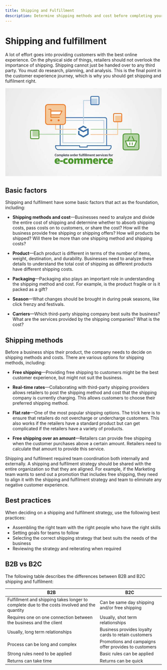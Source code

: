 ```yaml
---
title: Shipping and Fulfillment
description: Determine shipping methods and cost before completing your ecommerce project.
---
```


# Shipping and fulfillment

A lot of effort goes into providing customers with the best online experience. On the physical side of things, retailers should not overlook the importance of shipping. Shipping cannot just be handed over to any third party. You must do research, planning, and analysis. This is the final point in the customer experience journey, which is why you should get shipping and fulfilment right.

![Shipping and fulfillment diagram](../../assets/playbooks/shipping-fulfillment.png)

## Basic factors

Shipping and fulfilment have some basic factors that act as the foundation, including:

- **Shipping methods and cost**—Businesses need to analyze and divide the entire cost of shipping and determine whether to absorb shipping costs, pass costs on to customers, or share the cost? How will the business provide free shipping or shipping offers? How will products be shipped? Will there be more than one shipping method and shipping costs?

- **Product**—Each product is different in terms of the number of items, weight, destination, and durability. Businesses need to analyze these details to understand the total cost of shipping as different products have different shipping costs.

- **Packaging**—Packaging also plays an important role in understanding the shipping method and cost. For example, is the product fragile or is it packed as a gift?

- **Season**—What changes should be brought in during peak seasons, like click frenzy and festivals.

- **Carriers**—Which third-party shipping company best suits the business? What are the services provided by the shipping companies? What is the cost?

## Shipping methods

Before a business ships their product, the company needs to decide on shipping methods and costs. There are various options for shipping methods, including:

- **Free shipping**—Providing free shipping to customers might be the best customer experience, but might not suit the business.

- **Real-time rates**—Collaborating with third-party shipping providers allows retailers to post the shipping method and cost that the shipping company is currently charging. This allows customers to choose their preferred shipping method.

- **Flat rate**—One of the most popular shipping options. The trick here is to ensure that retailers do not overcharge or undercharge customers. This also works if the retailers have a standard product but can get complicated if the retailers have a variety of products.

- **Free shipping over an amount**—Retailers can provide free shipping when the customer purchases above a certain amount. Retailers need to calculate that amount to provide this service.

Shipping and fulfilment required team coordination both internally and externally. A shipping and fulfilment strategy should be shared with the entire organization so that they are aligned. For example, if the Marketing team wants to send out a promotion that includes free shipping, they need to align it with the shipping and fulfilment strategy and team to eliminate any negative customer experience.

## Best practices

When deciding on a shipping and fulfilment strategy, use the following best practices: 

- Assembling the right team with the right people who have the right skills
- Setting goals for teams to follow
- Selecting the correct shipping strategy that best suits the needs of the business
- Reviewing the strategy and reiterating when required

## B2B vs B2C

The following table describes the differences between B2B and B2C shipping and fulfilment:

| B2B                                                                                          | B2C                                                  |
|----------------------------------------------------------------------------------------------|------------------------------------------------------|
| Fulfillment and shipping takes longer to complete due to the costs involved and the quantity | Can be same day shipping and/or free shipping        |
| Requires one on one connection between the business and the client                           | Usually, shot term relationships                     |
| Usually, long term relationships                                                             | Business provides loyalty cards to retain customers  |
| Process can be long and complex                                                              | Promotions and campaigns offer provides to customers |
| Strong rules need to be applied                                                              | Basic rules can be applied                           |
| Returns can take time                                                                        | Returns can be quick                                 |
